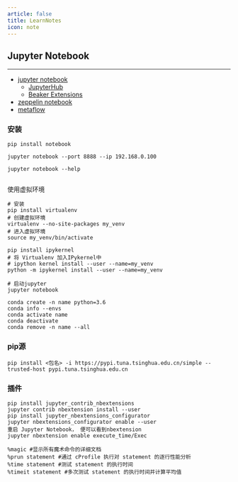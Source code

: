```yaml
---
article: false
title: LearnNotes
icon: note
---
```

## Jupyter Notebook
----------

* [jupyter notebook](https://jupyter.org/)
  * [JupyterHub](https://github.com/jupyterhub/jupyterhub)
  * [Beaker Extensions](https://github.com/twosigma/beakerx)
* [zeppelin notebook](https://zeppelin.apache.org/)
* [metaflow](https://github.com/Netflix/metaflow)

### 安装

```shell
pip install notebook

jupyter notebook --port 8888 --ip 192.168.0.100

jupyter notebook --help


```

使用虚拟环境
```shell
# 安装
pip install virtualenv
# 创建虚拟环境
virtualenv --no-site-packages my_venv
# 进入虚拟环境
source my_venv/bin/activate

pip install ipykernel
# 将 Virtualenv 加入IPykernel中
# ipython kernel install --user --name=my_venv
python -m ipykernel install --user --name=my_venv

# 启动jupyter
jupyter notebook

```

```SHELL
conda create -n name python=3.6
conda info --envs
conda activate name
conda deactivate
conda remove -n name --all
```

### pip源

```shell
pip install <包名> -i https://pypi.tuna.tsinghua.edu.cn/simple --trusted-host pypi.tuna.tsinghua.edu.cn
```

### 插件

```
pip install jupyter_contrib_nbextensions
jupyter contrib nbextension install --user
pip install jupyter_nbextensions_configurator
jupyter nbextensions_configurator enable --user
重启 Jupyter Notebook， 便可以看到nbextension
jupyter nbextension enable execute_time/Exec
```

```
%magic #显示所有魔术命令的详细文档
%prun statement #通过 cProfile 执行对 statement 的逐行性能分析
%time statement #测试 statement 的执行时间
%timeit statement #多次测试 statement 的执行时间并计算平均值
```
